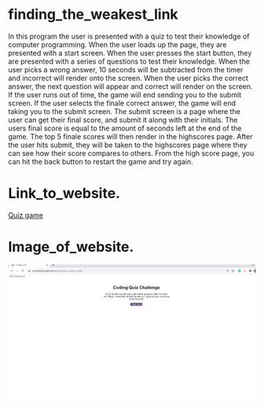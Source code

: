 # finding_the_weakest_link #
In this program the user is presented with a quiz to test their knowledge of computer programming. When the user loads up the page, they are presented with a start screen. When the user presses the start button, they are presented with a series of questions to test their knowledge. When the user picks a wrong answer, 10 seconds will be subtracted from the timer and incorrect will render onto the screen. When the user picks the correct answer, the next question will appear and correct will render on the screen. If the user runs out of time, the game will end sending you to the submit screen. If the user selects the finale correct answer, the game will end taking you to the submit screen. The submit screen is a page where the user can get their final score, and submit it along with their initials. The users final score is equal to the amount of seconds left at the end of the game. The top 5 finale scores will then render in the highscores page. After the user hits submit, they will be taken to the highscores page where they can see how their score compares to others. From the high score page, you can hit the back button to restart the game and try again. 

# Link_to_website. #
<a href="https://rryanwilsonw.github.io/finding_the_weakest_link/">Quiz game</a>
# Image_of_website. #
<img src="assets/images/quiz.png">
